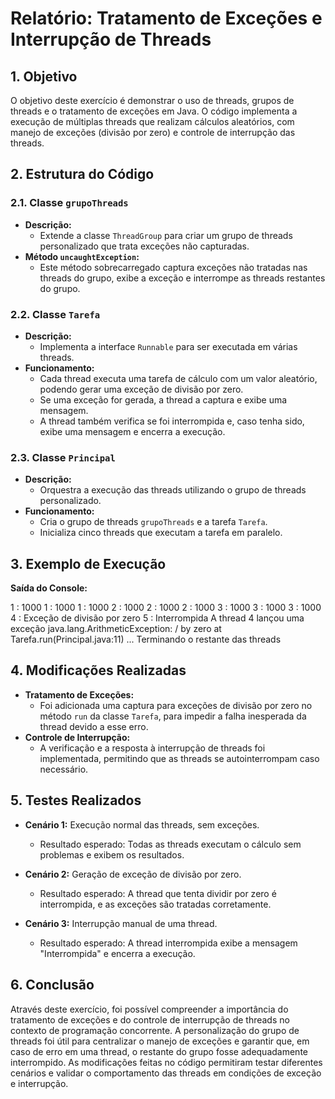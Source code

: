 # Relatório: Tratamento de Exceções e Interrupção de Threads

## 1. Objetivo

O objetivo deste exercício é demonstrar o uso de threads, grupos de threads e o tratamento de exceções em Java. O código implementa a execução de múltiplas threads que realizam cálculos aleatórios, com manejo de exceções (divisão por zero) e controle de interrupção das threads.

## 2. Estrutura do Código

### 2.1. Classe `grupoThreads`
- **Descrição:** 
  - Extende a classe `ThreadGroup` para criar um grupo de threads personalizado que trata exceções não capturadas.
- **Método `uncaughtException`:**
  - Este método sobrecarregado captura exceções não tratadas nas threads do grupo, exibe a exceção e interrompe as threads restantes do grupo.

### 2.2. Classe `Tarefa`
- **Descrição:** 
  - Implementa a interface `Runnable` para ser executada em várias threads.
- **Funcionamento:**
  - Cada thread executa uma tarefa de cálculo com um valor aleatório, podendo gerar uma exceção de divisão por zero.
  - Se uma exceção for gerada, a thread a captura e exibe uma mensagem.
  - A thread também verifica se foi interrompida e, caso tenha sido, exibe uma mensagem e encerra a execução.

### 2.3. Classe `Principal`
- **Descrição:** 
  - Orquestra a execução das threads utilizando o grupo de threads personalizado.
- **Funcionamento:**
  - Cria o grupo de threads `grupoThreads` e a tarefa `Tarefa`.
  - Inicializa cinco threads que executam a tarefa em paralelo.
  
## 3. Exemplo de Execução

**Saída do Console:**

1 : 1000 1 : 1000 1 : 1000 2 : 1000 2 : 1000 2 : 1000 3 : 1000 3 : 1000 3 : 1000 4 : Exceção de divisão por zero 5 : Interrompida A thread 4 lançou uma exceção java.lang.ArithmeticException: / by zero at Tarefa.run(Principal.java:11) ... Terminando o restante das threads

## 4. Modificações Realizadas

- **Tratamento de Exceções:** 
  - Foi adicionada uma captura para exceções de divisão por zero no método `run` da classe `Tarefa`, para impedir a falha inesperada da thread devido a esse erro.
- **Controle de Interrupção:**
  - A verificação e a resposta à interrupção de threads foi implementada, permitindo que as threads se autointerrompam caso necessário.

## 5. Testes Realizados

- **Cenário 1:** Execução normal das threads, sem exceções.
  - Resultado esperado: Todas as threads executam o cálculo sem problemas e exibem os resultados.

- **Cenário 2:** Geração de exceção de divisão por zero.
  - Resultado esperado: A thread que tenta dividir por zero é interrompida, e as exceções são tratadas corretamente.

- **Cenário 3:** Interrupção manual de uma thread.
  - Resultado esperado: A thread interrompida exibe a mensagem "Interrompida" e encerra a execução.

## 6. Conclusão

Através deste exercício, foi possível compreender a importância do tratamento de exceções e do controle de interrupção de threads no contexto de programação concorrente. A personalização do grupo de threads foi útil para centralizar o manejo de exceções e garantir que, em caso de erro em uma thread, o restante do grupo fosse adequadamente interrompido. As modificações feitas no código permitiram testar diferentes cenários e validar o comportamento das threads em condições de exceção e interrupção.

